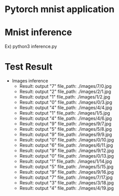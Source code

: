 # Pytorch mnist application

# Mnist inference

Ex)
python3 inference.py

# Test Result

* Images inference
  + Result: output "7"    file_path: ./images/7/0.jpg
  + Result: output "2"    file_path: ./images/2/1.jpg
  + Result: output "1"    file_path: ./images/1/2.jpg
  + Result: output "0"    file_path: ./images/0/3.jpg
  + Result: output "4"    file_path: ./images/4/4.jpg
  + Result: output "1"    file_path: ./images/1/5.jpg
  + Result: output "4"    file_path: ./images/4/6.jpg
  + Result: output "9"    file_path: ./images/9/7.jpg
  + Result: output "5"    file_path: ./images/5/8.jpg
  + Result: output "9"    file_path: ./images/9/9.jpg
  + Result: output "0"    file_path: ./images/0/10.jpg
  + Result: output "6"    file_path: ./images/6/11.jpg
  + Result: output "9"    file_path: ./images/9/12.jpg
  + Result: output "0"    file_path: ./images/0/13.jpg
  + Result: output "1"    file_path: ./images/1/14.jpg
  + Result: output "5"    file_path: ./images/5/15.jpg
  + Result: output "9"    file_path: ./images/9/16.jpg
  + Result: output "7"    file_path: ./images/7/17.jpg
  + Result: output "3"    file_path: ./images/3/18.jpg
  + Result: output "4"    file_path: ./images/4/19.jpg

